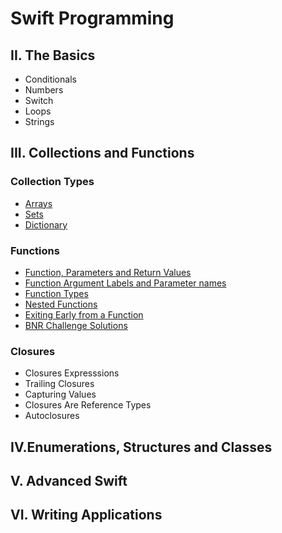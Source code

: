 # Swift Programming

## II. The Basics
* Conditionals
* Numbers
* Switch
* Loops
* Strings

## III. Collections and Functions
### Collection Types
* [Arrays](https://gist.github.com/jocelyn-boyd/fe5b0f34fe3f76ef0fee0a1031cf083e)
* [Sets](https://gist.github.com/jocelyn-boyd/840e01305484203baa4cbe985cc0468f)
* [Dictionary](https://gist.github.com/jocelyn-boyd/8f8f936972faef3afd779a4b45b7b934)

### Functions
* [Function, Parameters and Return Values](https://gist.github.com/jocelyn-boyd/279a40c93f9ae3735e16423b50f5cd9e)
* [Function Argument Labels and Parameter names](https://gist.github.com/jocelyn-boyd/93b700efcb6584be5821527a05d9d76d)
* [Function Types](https://gist.github.com/jocelyn-boyd/0d71eac2b3c73b7008f81a895b24fe08)
* [Nested Functions](https://gist.github.com/jocelyn-boyd/c7dcffd5c381affedb3eb42f1229032b)
* [Exiting Early from a Function](https://gist.github.com/jocelyn-boyd/06935b05cf371603e05e18c6a890d874)
* [BNR Challenge Solutions](https://gist.github.com/jocelyn-boyd/6a4fa4d6baeedbb809bc626da4700c90)

### Closures
* Closures Expresssions
* Trailing Closures
* Capturing Values
* Closures Are Reference Types
* Autoclosures

## IV.Enumerations, Structures and Classes

## V. Advanced Swift

## VI. Writing Applications
